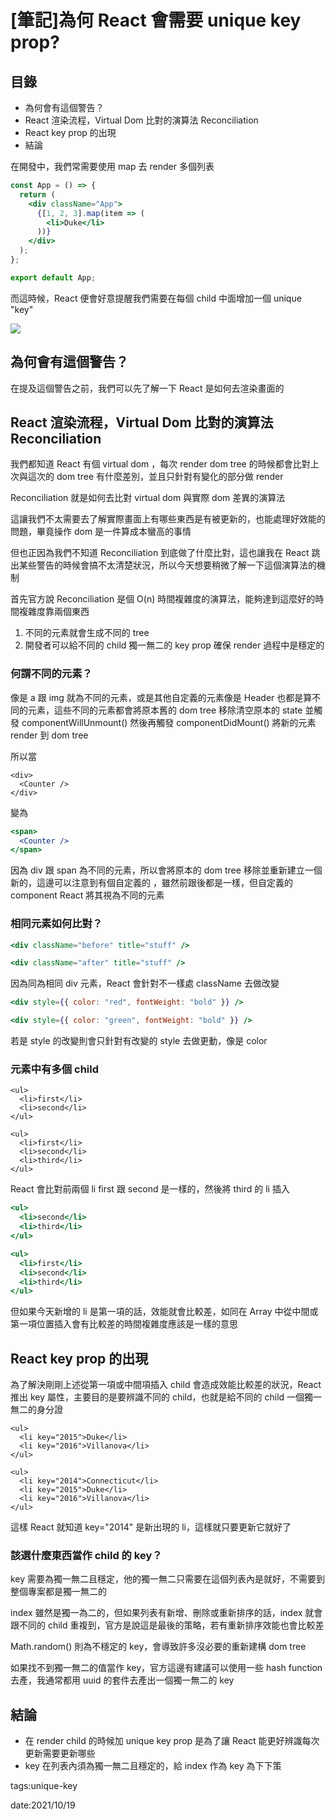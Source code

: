 # [筆記]為何 React 會需要 unique key prop?

## 目錄

- 為何會有這個警告？
- React 渲染流程，Virtual Dom 比對的演算法 Reconciliation
- React key prop 的出現
- 結論

在開發中，我們常需要使用 map 去 render 多個列表

```jsx
const App = () => {
  return (
    <div className="App">
      {[1, 2, 3].map(item => (
        <li>Duke</li>
      ))}
    </div>
  );
};

export default App;
```

而這時候，React 便會好意提醒我們需要在每個 child 中面增加一個 unique "key"

![](https://i.imgur.com/gbCrBQY.png)

## 為何會有這個警告？

在提及這個警告之前，我們可以先了解一下 React 是如何去渲染畫面的

## React 渲染流程，Virtual Dom 比對的演算法 Reconciliation

我們都知道 React 有個 virtual dom ，每次 render dom tree 的時候都會比對上次與這次的 dom tree 有什麼差別，並且只針對有變化的部分做 render

Reconciliation 就是如何去比對 virtual dom 與實際 dom 差異的演算法

這讓我們不太需要去了解實際畫面上有哪些東西是有被更新的，也能處理好效能的問題，畢竟操作 dom 是一件算成本蠻高的事情

但也正因為我們不知道 Reconciliation 到底做了什麼比對，這也讓我在 React 跳出某些警告的時候會搞不太清楚狀況，所以今天想要稍微了解一下這個演算法的機制

首先官方說 Reconciliation 是個 O(n) 時間複雜度的演算法，能夠達到這麼好的時間複雜度靠兩個東西

1. 不同的元素就會生成不同的 tree
2. 開發者可以給不同的 child 獨一無二的 key prop 確保 render 過程中是穩定的

### 何謂不同的元素？

像是 a 跟 img 就為不同的元素，或是其他自定義的元素像是 Header 也都是算不同的元素，這些不同的元素都會將原本舊的 dom tree 移除清空原本的 state 並觸發 componentWillUnmount() 然後再觸發 componentDidMount() 將新的元素 render 到 dom tree

所以當

```
<div>
  <Counter />
</div>
```

變為

```jsx
<span>
  <Counter />
</span>
```

因為 div 跟 span 為不同的元素，所以會將原本的 dom tree 移除並重新建立一個新的，這邊可以注意到有個自定義的 <Counter />，雖然前跟後都是一樣，但自定義的 component React 將其視為不同的元素

### 相同元素如何比對？

```jsx
<div className="before" title="stuff" />
```

```jsx
<div className="after" title="stuff" />
```

因為同為相同 div 元素，React 會針對不一樣處 className 去做改變

```jsx
<div style={{ color: "red", fontWeight: "bold" }} />
```

```jsx
<div style={{ color: "green", fontWeight: "bold" }} />
```

若是 style 的改變則會只針對有改變的 style 去做更動，像是 color

### 元素中有多個 child

```
<ul>
  <li>first</li>
  <li>second</li>
</ul>
```

```
<ul>
  <li>first</li>
  <li>second</li>
  <li>third</li>
</ul>
```

React 會比對前兩個 li first 跟 second 是一樣的，然後將 third 的 li 插入

```jsx
<ul>
  <li>second</li>
  <li>third</li>
</ul>
```

```jsx
<ul>
  <li>first</li>
  <li>second</li>
  <li>third</li>
</ul>
```

但如果今天新增的 li 是第一項的話，效能就會比較差，如同在 Array 中從中間或第一項位置插入會有比較差的時間複雜度應該是一樣的意思

## React key prop 的出現

為了解決剛剛上述從第一項或中間項插入 child 會造成效能比較差的狀況，React 推出 key 屬性，主要目的是要辨識不同的 child，也就是給不同的 child 一個獨一無二的身分證

```
<ul>
  <li key="2015">Duke</li>
  <li key="2016">Villanova</li>
</ul>
```

```
<ul>
  <li key="2014">Connecticut</li>
  <li key="2015">Duke</li>
  <li key="2016">Villanova</li>
</ul>
```

這樣 React 就知道 key="2014" 是新出現的 li，這樣就只要更新它就好了

### 該選什麼東西當作 child 的 key？

key 需要為獨一無二且穩定，他的獨一無二只需要在這個列表內是就好，不需要到整個專案都是獨一無二的

index 雖然是獨一為二的，但如果列表有新增、刪除或重新排序的話，index 就會跟不同的 child 重複到，官方是說這是最後的策略，若有重新排序效能也會比較差

Math.random() 則為不穩定的 key，會導致許多沒必要的重新建構 dom tree

如果找不到獨一無二的值當作 key，官方這邊有建議可以使用一些 hash function 去產，我通常都用 uuid 的套件去產出一個獨一無二的 key

## 結論

- 在 render child 的時候加 unique key prop 是為了讓 React 能更好辨識每次更新需要更新哪些
- key 在列表內須為獨一無二且穩定的，給 index 作為 key 為下下策

tags:unique-key

date:2021/10/19
